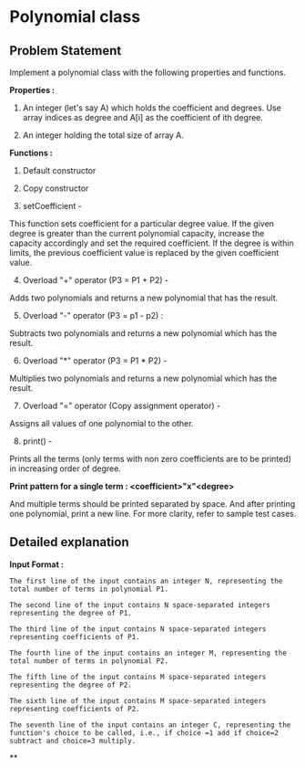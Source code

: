 # **Polynomial class**

## **Problem Statement**

Implement a polynomial class with the following properties and functions.

**Properties :**

1. An integer (let's say A) which holds the coefficient and degrees. Use array indices as degree and A[i] as the coefficient of ith degree.

2. An integer holding the total size of array A.

**Functions :**

1. Default constructor

2. Copy constructor

3. setCoefficient -

This function sets coefficient for a particular degree value. If the given degree is greater than the current polynomial capacity, increase the capacity accordingly and set the required coefficient. If the degree is within limits, the previous coefficient value is replaced by the given coefficient value.

4. Overload "+" operator (P3 = P1 + P2) -

Adds two polynomials and returns a new polynomial that has the result.

5. Overload "-" operator  (P3 = p1 - p2) :

Subtracts two polynomials and returns a new polynomial which has the result.

6. Overload "*" operator (P3 = P1 * P2) -

Multiplies two polynomials and returns a new polynomial which has the result.

7. Overload "=" operator (Copy assignment operator) -

Assigns all values of one polynomial to the other.

8. print() -

Prints all the terms (only terms with non zero coefficients are to be printed) in increasing order of degree.

**Print pattern for a single term : &lt;coefficient&gt;"x"&lt;degree&gt;**

And multiple terms should be printed separated by space. And after printing one polynomial, print a new line. For more clarity, refer to sample test cases.

## **Detailed explanation**

**Input Format :**

    The first line of the input contains an integer N, representing the total number of terms in polynomial P1.

    The second line of the input contains N space-separated integers representing the degree of P1.

    The third line of the input contains N space-separated integers representing coefficients of P1.

    The fourth line of the input contains an integer M, representing the total number of terms in polynomial P2.

    The fifth line of the input contains M space-separated integers representing the degree of P2.

    The sixth line of the input contains M space-separated integers representing coefficients of P2.

    The seventh line of the input contains an integer C, representing the function's choice to be called, i.e., if choice =1 add if choice=2 subtract and choice=3 multiply.

**